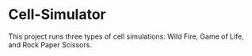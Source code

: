 # Cell-Simulator
This project runs three types of cell simulations: Wild Fire, Game of Life, and Rock Paper Scissors.
